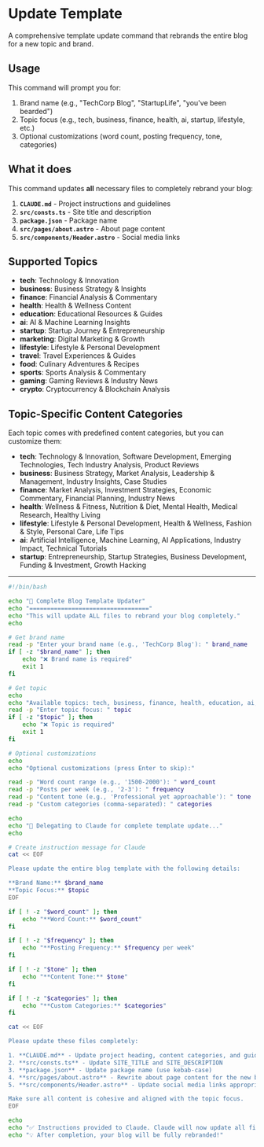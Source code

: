 # Update Template

A comprehensive template update command that rebrands the entire blog for a new topic and brand.

## Usage

This command will prompt you for:
1. Brand name (e.g., "TechCorp Blog", "StartupLife", "you've been bearded")
2. Topic focus (e.g., tech, business, finance, health, ai, startup, lifestyle, etc.)
3. Optional customizations (word count, posting frequency, tone, categories)

## What it does

This command updates **all** necessary files to completely rebrand your blog:

1. **`CLAUDE.md`** - Project instructions and guidelines
2. **`src/consts.ts`** - Site title and description
3. **`package.json`** - Package name
4. **`src/pages/about.astro`** - About page content
5. **`src/components/Header.astro`** - Social media links

## Supported Topics

- **tech**: Technology & Innovation
- **business**: Business Strategy & Insights  
- **finance**: Financial Analysis & Commentary
- **health**: Health & Wellness Content
- **education**: Educational Resources & Guides
- **ai**: AI & Machine Learning Insights
- **startup**: Startup Journey & Entrepreneurship
- **marketing**: Digital Marketing & Growth
- **lifestyle**: Lifestyle & Personal Development
- **travel**: Travel Experiences & Guides
- **food**: Culinary Adventures & Recipes
- **sports**: Sports Analysis & Commentary
- **gaming**: Gaming Reviews & Industry News
- **crypto**: Cryptocurrency & Blockchain Analysis

## Topic-Specific Content Categories

Each topic comes with predefined content categories, but you can customize them:

- **tech**: Technology & Innovation, Software Development, Emerging Technologies, Tech Industry Analysis, Product Reviews
- **business**: Business Strategy, Market Analysis, Leadership & Management, Industry Insights, Case Studies
- **finance**: Market Analysis, Investment Strategies, Economic Commentary, Financial Planning, Industry News
- **health**: Wellness & Fitness, Nutrition & Diet, Mental Health, Medical Research, Healthy Living
- **lifestyle**: Lifestyle & Personal Development, Health & Wellness, Fashion & Style, Personal Care, Life Tips
- **ai**: Artificial Intelligence, Machine Learning, AI Applications, Industry Impact, Technical Tutorials
- **startup**: Entrepreneurship, Startup Strategies, Business Development, Funding & Investment, Growth Hacking

---

```bash
#!/bin/bash

echo "🎨 Complete Blog Template Updater"
echo "=================================="
echo "This will update ALL files to rebrand your blog completely."
echo

# Get brand name
read -p "Enter your brand name (e.g., 'TechCorp Blog'): " brand_name
if [ -z "$brand_name" ]; then
    echo "❌ Brand name is required"
    exit 1
fi

# Get topic
echo
echo "Available topics: tech, business, finance, health, education, ai, startup, marketing, lifestyle, travel, food, sports, gaming, crypto"
read -p "Enter topic focus: " topic
if [ -z "$topic" ]; then
    echo "❌ Topic is required"
    exit 1
fi

# Optional customizations
echo
echo "Optional customizations (press Enter to skip):"

read -p "Word count range (e.g., '1500-2000'): " word_count
read -p "Posts per week (e.g., '2-3'): " frequency
read -p "Content tone (e.g., 'Professional yet approachable'): " tone
read -p "Custom categories (comma-separated): " categories

echo
echo "🤖 Delegating to Claude for complete template update..."
echo

# Create instruction message for Claude
cat << EOF

Please update the entire blog template with the following details:

**Brand Name:** $brand_name
**Topic Focus:** $topic
EOF

if [ ! -z "$word_count" ]; then
    echo "**Word Count:** $word_count"
fi

if [ ! -z "$frequency" ]; then
    echo "**Posting Frequency:** $frequency per week"
fi

if [ ! -z "$tone" ]; then
    echo "**Content Tone:** $tone"
fi

if [ ! -z "$categories" ]; then
    echo "**Custom Categories:** $categories"
fi

cat << EOF

Please update these files completely:

1. **CLAUDE.md** - Update project heading, content categories, and guidelines
2. **src/consts.ts** - Update SITE_TITLE and SITE_DESCRIPTION
3. **package.json** - Update package name (use kebab-case)
4. **src/pages/about.astro** - Rewrite about page content for the new brand/topic
5. **src/components/Header.astro** - Update social media links appropriate for the niche

Make sure all content is cohesive and aligned with the topic focus.
EOF

echo
echo "✅ Instructions provided to Claude. Claude will now update all files."
echo "💡 After completion, your blog will be fully rebranded!"
```